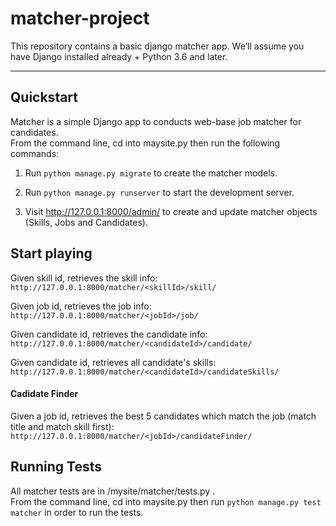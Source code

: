 # matcher-project

This repository contains a basic django matcher app. 
We’ll assume you have Django installed already + Python 3.6 and later.
____

## Quickstart


Matcher is a simple Django app to conducts web-base job matcher for candidates.  
From the command line, cd into maysite.py then run the following commands:

1. Run `python manage.py migrate` to create the matcher models.

2. Run `python manage.py runserver` to start the development server.

3. Visit http://127.0.0.1:8000/admin/ to create and update matcher objects (Skills, Jobs and Candidates).

## Start playing


Given skill id, retrieves the skill info:  
`http://127.0.0.1:8000/matcher/<skillId>/skill/`

Given job id, retrieves the job info:  
`http://127.0.0.1:8000/matcher/<jobId>/job/`

Given candidate id, retrieves the candidate info:  
`http://127.0.0.1:8000/matcher/<candidateId>/candidate/`

Given candidate id, retrieves all candidate's skills:  
`http://127.0.0.1:8000/matcher/<candidateId>/candidateSkills/`


#### Cadidate Finder
Given a job id, retrieves the best 5 candidates which match the job (match title and match skill first):
`http://127.0.0.1:8000/matcher/<jobId>/candidateFinder/`

## Running Tests
All matcher tests are in /mysite/matcher/tests.py .  
From the command line, cd into maysite.py then run `python manage.py test matcher` in order to run the tests. 

